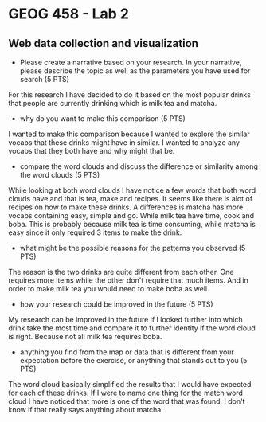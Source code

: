 # GEOG 458 - Lab 2
## Web data collection and visualization

- Please create a narrative based on your research. In your narrative, please describe
the topic as well as the parameters you have used for search (5 PTS)

For this research I have decided to do it based on the most popular drinks that people
are currently drinking which is milk tea and matcha.

- why do you want to make this comparison (5 PTS)

I wanted to make this comparison because I wanted to explore the similar vocabs
that these drinks might have in similar. I wanted to analyze any vocabs that they
both have and why might that be.

- compare the word clouds and discuss the difference or similarity among the word clouds (5 PTS)

While looking at both word clouds I have notice a few words that both word clouds have
and that is tea, make and recipes. It seems like there is alot of recipes on how to
make these drinks. A differences is matcha has more vocabs containing easy, simple
and go. While milk tea have time, cook and boba. This is probably because milk tea is
time consuming, while matcha is easy since it only required 3 items to make the drink.

- what might be the possible reasons for the patterns you observed (5 PTS)

The reason is the two drinks are quite different from each other. One requires
more items while the other don't require that much items. And in order to make
milk tea you would need to make boba as well.

- how your research could be improved in the future (5 PTS)

My research can be improved in the future if I looked further into which drink
take the most time and compare it to further identity if the word cloud is right.
Because not all milk tea requires boba.

- anything you find from the map or data that is different from your expectation before the exercise, or anything that stands out to you (5 PTS)

The word cloud basically simplified the results that I would have expected
for each of these drinks. If I were to name one thing for the match word cloud
I have noticed that more is one of the word that was found. I don't know if that
really says anything about matcha.


